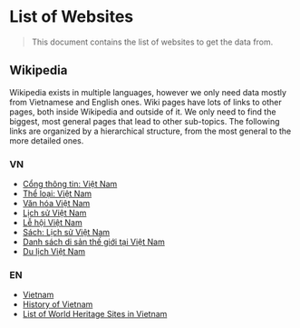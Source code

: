 # List of Websites
> This document contains the list of websites to get the data from. 
## Wikipedia
Wikipedia exists in multiple languages, however we only need data mostly from Vietnamese and English ones. Wiki pages have lots of links to other pages, both inside Wikipedia and outside of it. We only need to find the biggest, most general pages that lead to other sub-topics.
The following links are organized by a hierarchical structure, from the most general to the more detailed ones.
### VN
* [Cổng thông tin: Việt Nam](https://vi.wikipedia.org/wiki/C%E1%BB%95ng_th%C3%B4ng_tin:Vi%E1%BB%87t_Nam)
* [Thể loại: Việt Nam](https://vi.wikipedia.org/wiki/Th%E1%BB%83_lo%E1%BA%A1i:Vi%E1%BB%87t_Nam)
* [Văn hóa Việt Nam](https://vi.wikipedia.org/wiki/V%C4%83n_h%C3%B3a_Vi%E1%BB%87t_Nam)
* [Lịch sử Việt Nam](https://vi.wikipedia.org/wiki/L%E1%BB%8Bch_s%E1%BB%AD_Vi%E1%BB%87t_Nam)
* [Lễ hội Việt Nam](https://vi.wikipedia.org/wiki/L%E1%BB%85_h%E1%BB%99i_Vi%E1%BB%87t_Nam)
* [Sách: Lịch sử Việt Nam](https://vi.wikipedia.org/wiki/S%C3%A1ch:L%E1%BB%8Bch_s%E1%BB%AD_Vi%E1%BB%87t_Nam)
* [Danh sách di sản thế giới tại Việt Nam](https://vi.wikipedia.org/wiki/Danh_s%C3%A1ch_di_s%E1%BA%A3n_th%E1%BA%BF_gi%E1%BB%9Bi_t%E1%BA%A1i_Vi%E1%BB%87t_Nam)
* [Du lịch Việt Nam](https://vi.wikipedia.org/wiki/Du_l%E1%BB%8Bch_Vi%E1%BB%87t_Nam)

### EN
* [Vietnam](https://en.wikipedia.org/wiki/Vietnam)
* [History of Vietnam](https://en.wikipedia.org/wiki/History_of_Vietnam)
* [List of World Heritage Sites in Vietnam](https://en.wikipedia.org/wiki/List_of_World_Heritage_Sites_in_Vietnam)

## 